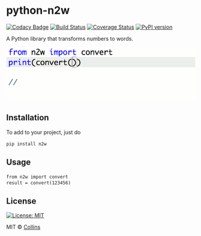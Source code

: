 # python-n2w
[![Codacy Badge](https://api.codacy.com/project/badge/Grade/44d5e874ff974058988bbf7c84af83b6)](https://www.codacy.com/app/abtcolns/python-n2w?utm_source=github.com&utm_medium=referral&utm_content=collin5/python-n2w&utm_campaign=badger)
[![Build Status](https://travis-ci.org/collin5/python-n2w.svg?branch=master)](https://travis-ci.org/collin5/python-n2w)
[![Coverage Status](https://coveralls.io/repos/github/collin5/python-n2w/badge.svg)](https://coveralls.io/github/collin5/python-n2w)
[![PyPI version](https://badge.fury.io/py/n2w.svg)](https://badge.fury.io/py/n2w)


A Python library that transforms numbers to words.

![example](screenshots/example.gif)


## Installation
To add to your project, just do
```
pip install n2w
```

## Usage
```
from n2w import convert
result = convert(123456)
```
## License
[![License: MIT](https://img.shields.io/badge/License-MIT-yellow.svg)](https://opensource.org/licenses/MIT)

MIT © [Collins](https://github.com/collin5/)

